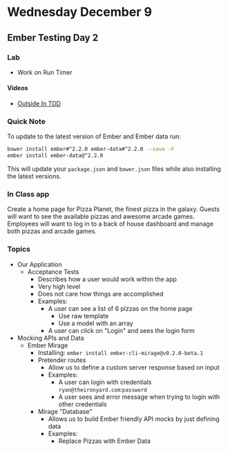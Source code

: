# Wednesday December 9

## Ember Testing Day 2

### Lab

* Work on Run Timer

#### Videos

* [Outside In TDD](https://vimeo.com/146953048)

### Quick Note

To update to the latest version of Ember and Ember data run:

```sh
bower install ember#^2.2.0 ember-data#^2.2.0 --save -F
ember install ember-data@^2.2.0
```

This will update your `package.json` and `bower.json` files while also installing the latest versions.

### In Class app

Create a home page for Pizza Planet, the finest pizza in the galaxy.
Guests will want to see the available pizzas and awesome arcade games.
Employees will want to log in to a back of house dashboard and manage both pizzas and arcade games.

### Topics

- Our Application
  * Acceptance Tests
    - Describes how a user would work within the app
    - Very high level
    - Does not care how things are accomplished
    - Examples:
      * A user can see a list of 6 pizzas on the home page
        - Use raw template
        - Use a model with an array
      * A user can click on "Login" and sees the login form
- Mocking APIs and Data
  * Ember Mirage
    - Installing: `ember install ember-cli-mirage@v0.2.0-beta.1`
    - Pretender routes
      * Allow us to define a custom server response based on input
      * Examples:
        - A user can login with credentials `ryan@theironyard.com`:`password`
        - A user sees and error message when trying to login with other credentials
    - Mirage "Database"
      * Allows us to build Ember friendly API mocks by just defining data
      * Examples:
        - Replace Pizzas with Ember Data
